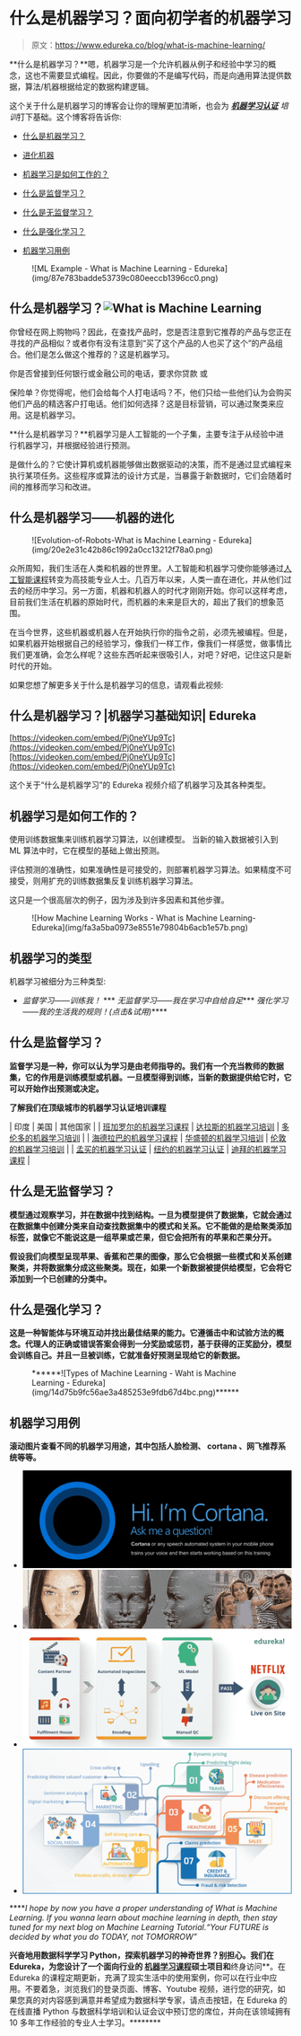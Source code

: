 # 什么是机器学习？面向初学者的机器学习

> 原文：<https://www.edureka.co/blog/what-is-machine-learning/>

**什么是机器学习？**嗯，机器学习是一个允许机器从例子和经验中学习的概念，这也不需要显式编程。因此，你要做的不是编写代码，而是向通用算法提供数据，算法/机器根据给定的数据构建逻辑。

这个关于什么是机器学习的博客会让你的理解更加清晰，也会为 *[**机器学习认证**](https://www.edureka.co/machine-learning-certification-training) 培训*打下基础。这个博客将告诉你:

*   [什么是机器学习？](#ML)

*   [进化机器](#EvolutionOfMachines)

*   [机器学习是如何工作的？](#MachineLearningWorking)

*   [什么是监督学习？](#SupervisedLearning)

*   [什么是无监督学习？](#UnsupervisedLearning)

*   [什么是强化学习？](#ReinforcementLearning)

*   [机器学习用例](#MachineLearningUsecase)

<figure class="wpb_wrapper vc_figure">![ML Example - What is Machine Learning - Edureka](img/87e783badde53739c080eeccb1396cc0.png)</figure>

## 什么是机器学习？![What is Machine Learning](img/238cea6b915fa8f6a3448efabb042c63.png)

你曾经在网上购物吗？因此，在查找产品时，您是否注意到它推荐的产品与您正在寻找的产品相似？或者你有没有注意到“买了这个产品的人也买了这个”的产品组合。他们是怎么做这个推荐的？这是机器学习。

你是否曾接到任何银行或金融公司的电话，要求你贷款 或

保险单？你觉得呢，他们会给每个人打电话吗？不，他们只给一些他们认为会购买他们产品的精选客户打电话。他们如何选择？这是目标营销，可以通过聚类来应用。这是机器学习。

**什么是机器学习？**机器学习是人工智能的一个子集，主要专注于从经验中进行机器学习，并根据经验进行预测。

是做什么的？它使计算机或机器能够做出数据驱动的决策，而不是通过显式编程来执行某项任务。这些程序或算法的设计方式是，当暴露于新数据时，它们会随着时间的推移而学习和改进。

## 什么是机器学习——机器的进化

<figure class="wpb_wrapper vc_figure">![Evolution-of-Robots-What is Machine Learning - Edureka](img/20e2e31c42b86c1992a0cc13212f78a0.png)</figure>

众所周知，我们生活在人类和机器的世界里。人工智能和机器学习使你能够通过[人工智能课程](https://www.edureka.co/executive-programs/machine-learning-and-ai)转变为高技能专业人士。几百万年以来，人类一直在进化，并从他们过去的经历中学习。另一方面，机器和机器人的时代才刚刚开始。你可以这样考虑，目前我们生活在机器的原始时代，而机器的未来是巨大的，超出了我们的想象范围。

在当今世界，这些机器或机器人在开始执行你的指令之前，必须先被编程。但是，如果机器开始根据自己的经验学习，像我们一样工作，像我们一样感觉，做事情比我们更准确，会怎么样呢？这些东西听起来很吸引人，对吧？好吧，记住这只是新时代的开始。

如果您想了解更多关于什么是机器学习的信息，请观看此视频:

## **什么是机器学习？|机器学习基础知识| Edureka**



[https://videoken.com/embed/Pj0neYUp9Tc](https://videoken.com/embed/Pj0neYUp9Tc)[https://videoken.com/embed/Pj0neYUp9Tc](https://videoken.com/embed/Pj0neYUp9Tc)

这个关于“什么是机器学习”的 Edureka 视频介绍了机器学习及其各种类型。

## 机器学习是如何工作的？

使用训练数据集来训练机器学习算法，以创建模型。 当新的输入数据被引入到 ML 算法中时，它在模型的基础上做出预测。

评估预测的准确性，如果准确性是可接受的，则部署机器学习算法。如果精度不可接受，则用扩充的训练数据集反复训练机器学习算法。

这只是一个很高层次的例子，因为涉及到许多因素和其他步骤。

<figure class="wpb_wrapper vc_figure">![How Machine Learning Works - What is Machine Learning- Edureka](img/fa3a5ba0973e8551e79804b6acb1e57b.png)</figure>

## 机器学习的类型

机器学习被细分为三种类型:

*   *监督学习——训练我！*
***   *无监督学习——我在学习中自给自足****   *强化学习——我的生活我的规则！(点击&试用)*****

## ******什么是监督学习？******

******监督学习是一种，你可以认为学习是由老师指导的。我们有一个充当教师的数据集，它的作用是训练模型或机器。一旦模型得到训练，当新的数据提供给它时，它可以开始作出预测或决定。******

********了解我们在顶级城市的机器学习认证培训课程********

| 印度 | 美国 | 其他国家 |
| [班加罗尔的机器学习课程](https://www.edureka.co/masters-program/machine-learning-engineer-training-bangalore) | [达拉斯的机器学习培训](https://www.edureka.co/masters-program/machine-learning-engineer-training-dallas) | [多伦多的机器学习培训](https://www.edureka.co/machine-learning-certification-training-toronto) |
| [海德拉巴的机器学习课程](https://www.edureka.co/masters-program/machine-learning-engineer-training-hyderabad) | [华盛顿的机器学习培训](https://www.edureka.co/masters-program/machine-learning-engineer-training-washington) | [伦敦的机器学习培训](https://www.edureka.co/machine-learning-certification-training-london) |
| [孟买的机器学习认证](https://www.edureka.co/machine-learning-certification-training-mumbai) | [纽约的机器学习认证](https://www.edureka.co/machine-learning-certification-training-new-york-city) | [迪拜的机器学习课程](https://www.edureka.co/masters-program/machine-learning-engineer-training-dubai) |

## ******什么是无监督学习？******

******模型通过观察学习，并在数据中找到结构。一旦为模型提供了数据集，它就会通过在数据集中创建分类来自动查找数据集中的模式和关系。它不能做的是给聚类添加标签，就像它不能说这是一组苹果或芒果，但它会把所有的苹果和芒果分开。******

******假设我们向模型呈现苹果、香蕉和芒果的图像，那么它会根据一些模式和关系创建聚类，并将数据集分成这些聚类。现在，如果一个新数据被提供给模型，它会将它添加到一个已创建的分类中。******

## ******什么是强化学习？******

******这是一种智能体与环境互动并找出最佳结果的能力。它遵循击中和试验方法的概念。代理人的正确或错误答案会得到一分奖励或惩罚，基于获得的正奖励分，模型会训练自己。并且一旦被训练，它就准备好预测呈现给它的新数据。******

<figure class="wpb_wrapper vc_figure">******![Types of Machine Learning - Waht is Machine Learning - Edureka](img/14d75b9fc56ae3a485253e9fdb67d4bc.png)******</figure>

## ******机器学习用例******

******滚动图片查看不同的机器学习用途，其中包括人脸检测、 cortana 、网飞推荐系统等等。******

*   ******[![Machine Learning Use Case - What is Machine Learning - Edureka](img/b73f94e02b1a8923a967fb7db2f08b07.png)](/blog/wp-content/uploads/2018/03/Machine-Learning-Use-Case-What-is-Machine-Learning-Edureka-528x192.png)******
*   ******[![Face Detection - What is Machine Learning - Edureka](img/4537c66106a4aba6e17cb6510ca6e8de.png)](/blog/wp-content/uploads/2018/03/Face-Detection-What-is-Machine-Learning-Edureka-528x115.jpg)******
*   ******[![Machine-Learning_Netflix - What is Machine Learning - Edureka](img/6f4b5b3ac786b90a0abccd06d5b61ac4.png)](/blog/wp-content/uploads/2018/03/Machine-Learning_Netflix-What-is-Machine-Learning-Edureka-528x229.png)******
*   ******[![Use Case - What is Machine Learning - Edureka](img/d817ea5581ddae08f4afb08b2a1f68e1.png)](/blog/wp-content/uploads/2018/03/Use-Case-What-is-Machine-Learning-Edureka-528x285.png)******

******I hope by now you have a proper understanding of What is Machine Learning. If you wanna learn about machine learning in depth, then stay tuned for my next blog on Machine Learning Tutorial.*“Your FUTURE is decided by what you do TODAY, not TOMORROW”*

**兴奋地用数据科学学习 Python，探索机器学习的神奇世界？别担心。我们在 Edureka，为您设计了一个面向行业的 **[机器学习课程](https://www.edureka.co/masters-program/machine-learning-engineer-training)硕士项目**和**终身访问**。在 Edureka 的课程定期更新，充满了现实生活中的使用案例，你可以在行业中应用。不要着急，浏览我们的登录页面、博客、Youtube 视频，进行您的研究，如果您真的对内容感到满意并希望成为数据科学专家，请点击按钮，在 Edureka 的在线直播 Python 与数据科学培训和认证会议中预订您的席位，并向在该领域拥有 10 多年工作经验的专业人士学习。********